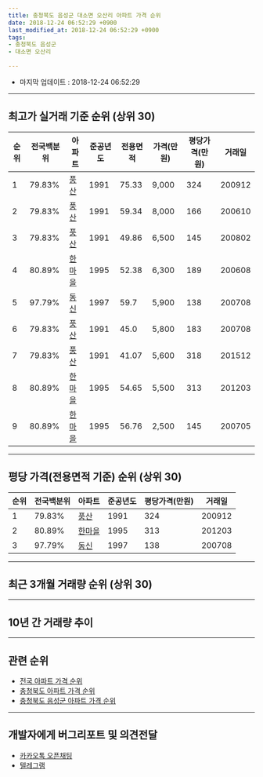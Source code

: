 ```yaml
---
title: 충청북도 음성군 대소면 오산리 아파트 가격 순위
date: 2018-12-24 06:52:29 +0900
last_modified_at: 2018-12-24 06:52:29 +0900
tags:
- 충청북도 음성군
- 대소면 오산리

---
```


* 마지막 업데이트 : 2018-12-24 06:52:29

---

## 최고가 실거래 기준 순위 (상위 30)


|순위|전국백분위|아파트|준공년도|전용면적|가격(만원)|평당가격(만원)|거래일|
|---|---|---|---|---|---|---|---|
|1|79.83%|[풍산](https://search.naver.com/search.naver?query=%EC%B6%A9%EC%B2%AD%EB%B6%81%EB%8F%84+%EC%9D%8C%EC%84%B1%EA%B5%B0+%EB%8C%80%EC%86%8C%EB%A9%B4+%EC%98%A4%EC%82%B0%EB%A6%AC+%ED%92%8D%EC%82%B0)|1991|75.33|9,000|324|200912|
|2|79.83%|[풍산](https://search.naver.com/search.naver?query=%EC%B6%A9%EC%B2%AD%EB%B6%81%EB%8F%84+%EC%9D%8C%EC%84%B1%EA%B5%B0+%EB%8C%80%EC%86%8C%EB%A9%B4+%EC%98%A4%EC%82%B0%EB%A6%AC+%ED%92%8D%EC%82%B0)|1991|59.34|8,000|166|200610|
|3|79.83%|[풍산](https://search.naver.com/search.naver?query=%EC%B6%A9%EC%B2%AD%EB%B6%81%EB%8F%84+%EC%9D%8C%EC%84%B1%EA%B5%B0+%EB%8C%80%EC%86%8C%EB%A9%B4+%EC%98%A4%EC%82%B0%EB%A6%AC+%ED%92%8D%EC%82%B0)|1991|49.86|6,500|145|200802|
|4|80.89%|[한마을](https://search.naver.com/search.naver?query=%EC%B6%A9%EC%B2%AD%EB%B6%81%EB%8F%84+%EC%9D%8C%EC%84%B1%EA%B5%B0+%EB%8C%80%EC%86%8C%EB%A9%B4+%EC%98%A4%EC%82%B0%EB%A6%AC+%ED%95%9C%EB%A7%88%EC%9D%84)|1995|52.38|6,300|189|200608|
|5|97.79%|[동신](https://search.naver.com/search.naver?query=%EC%B6%A9%EC%B2%AD%EB%B6%81%EB%8F%84+%EC%9D%8C%EC%84%B1%EA%B5%B0+%EB%8C%80%EC%86%8C%EB%A9%B4+%EC%98%A4%EC%82%B0%EB%A6%AC+%EB%8F%99%EC%8B%A0)|1997|59.7|5,900|138|200708|
|6|79.83%|[풍산](https://search.naver.com/search.naver?query=%EC%B6%A9%EC%B2%AD%EB%B6%81%EB%8F%84+%EC%9D%8C%EC%84%B1%EA%B5%B0+%EB%8C%80%EC%86%8C%EB%A9%B4+%EC%98%A4%EC%82%B0%EB%A6%AC+%ED%92%8D%EC%82%B0)|1991|45.0|5,800|183|200708|
|7|79.83%|[풍산](https://search.naver.com/search.naver?query=%EC%B6%A9%EC%B2%AD%EB%B6%81%EB%8F%84+%EC%9D%8C%EC%84%B1%EA%B5%B0+%EB%8C%80%EC%86%8C%EB%A9%B4+%EC%98%A4%EC%82%B0%EB%A6%AC+%ED%92%8D%EC%82%B0)|1991|41.07|5,600|318|201512|
|8|80.89%|[한마을](https://search.naver.com/search.naver?query=%EC%B6%A9%EC%B2%AD%EB%B6%81%EB%8F%84+%EC%9D%8C%EC%84%B1%EA%B5%B0+%EB%8C%80%EC%86%8C%EB%A9%B4+%EC%98%A4%EC%82%B0%EB%A6%AC+%ED%95%9C%EB%A7%88%EC%9D%84)|1995|54.65|5,500|313|201203|
|9|80.89%|[한마을](https://search.naver.com/search.naver?query=%EC%B6%A9%EC%B2%AD%EB%B6%81%EB%8F%84+%EC%9D%8C%EC%84%B1%EA%B5%B0+%EB%8C%80%EC%86%8C%EB%A9%B4+%EC%98%A4%EC%82%B0%EB%A6%AC+%ED%95%9C%EB%A7%88%EC%9D%84)|1995|56.76|2,500|145|200705|


---

## 평당 가격(전용면적 기준) 순위 (상위 30)


|순위|전국백분위|아파트|준공년도|평당가격(만원)|거래일|
|---|---|---|---|---|---|
|1|79.83%|[풍산](https://search.naver.com/search.naver?query=%EC%B6%A9%EC%B2%AD%EB%B6%81%EB%8F%84+%EC%9D%8C%EC%84%B1%EA%B5%B0+%EB%8C%80%EC%86%8C%EB%A9%B4+%EC%98%A4%EC%82%B0%EB%A6%AC+%ED%92%8D%EC%82%B0)|1991|324|200912|
|2|80.89%|[한마을](https://search.naver.com/search.naver?query=%EC%B6%A9%EC%B2%AD%EB%B6%81%EB%8F%84+%EC%9D%8C%EC%84%B1%EA%B5%B0+%EB%8C%80%EC%86%8C%EB%A9%B4+%EC%98%A4%EC%82%B0%EB%A6%AC+%ED%95%9C%EB%A7%88%EC%9D%84)|1995|313|201203|
|3|97.79%|[동신](https://search.naver.com/search.naver?query=%EC%B6%A9%EC%B2%AD%EB%B6%81%EB%8F%84+%EC%9D%8C%EC%84%B1%EA%B5%B0+%EB%8C%80%EC%86%8C%EB%A9%B4+%EC%98%A4%EC%82%B0%EB%A6%AC+%EB%8F%99%EC%8B%A0)|1997|138|200708|


---

## 최근 3개월 거래량 순위 (상위 30)


<div style="width:100%;">
    <canvas id="deal_count_ranking" height="250"></canvas>
</div>


<script>
new Chart(document.getElementById("deal_count_ranking"), {
    type: 'horizontalBar',
    data: {
        labels: ['풍산'],
        datasets: [{
            label: '실거래 수',
            data: [4],
            borderColor: "rgba(255, 0, 128, 1)",
            backgroundColor: "rgba(255, 0, 128, 0.5)",
            fill: false,
        }]
    },
    options: {
        responsive: true,
        title: {
            display: true,
            text: '최근 3개월 거래량 순위'
        },
        tooltips: {
            mode: 'index',
            intersect: false,
            callbacks: {
                title: function(tooltipItems, data) {
                    return "실거래 수:";
                },
                label: function(tooltipItem, data) {
                    return data.labels[tooltipItem.index] + ": " + tooltipItem.xLabel;
                }
            }
        },
        hover: {
            mode: 'nearest',
            intersect: true
        },
        scales: {
            xAxes: [{
                display: true,
                scaleLabel: {
                    display: true,
                    labelString: '실거래 수'
                },
                ticks: {
                    suggestedMin: 0,
                }
            }],
            yAxes: [{
                display: true,
                ticks: {
                    autoSkip: false,
                    callback: function(value, index, values) {
                        if (value.length > 15)
                            return value.substr(0, 13) + "...";
                        else
                            return value;
                    }
                },
                scaleLabel: {
                    display: false,
                }
            }]
        }
    }
});

</script>


---

## 10년 간 거래량 추이


<div style="width:100%;">
    <canvas id="deal_progress" height="250"></canvas>
</div>

<script>
new Chart(document.getElementById("deal_progress"), {
    type: 'line',
    data: {
        labels: ['200812','200901','200902','200903','200904','200905','200906','200907','200908','200909','200910','200911','200912','201001','201002','201003','201004','201005','201006','201007','201008','201009','201010','201011','201012','201101','201102','201103','201104','201105','201106','201107','201108','201109','201110','201111','201112','201201','201202','201203','201204','201205','201206','201207','201208','201209','201210','201211','201212','201301','201302','201303','201304','201305','201306','201307','201308','201309','201310','201311','201312','201401','201402','201403','201404','201405','201406','201407','201408','201409','201410','201411','201412','201501','201502','201503','201504','201505','201506','201507','201508','201509','201510','201511','201512','201601','201602','201603','201604','201605','201606','201607','201608','201609','201610','201611','201612','201701','201702','201703','201704','201705','201706','201707','201708','201709','201710','201711','201712','201801','201802','201803','201804','201805','201806','201807','201808','201809','201810','201811','201812'],
        datasets: [{
            label: '실거래 수',
            pointRadius: 1,
            data: [1, 1, 0, 0, 1, 2, 2, 1, 1, 1, 0, 0, 1, 1, 0, 2, 2, 1, 2, 0, 1, 1, 4, 1, 1, 1, 2, 2, 4, 0, 1, 0, 1, 0, 5, 0, 2, 2, 2, 3, 2, 1, 1, 0, 0, 0, 2, 2, 1, 0, 1, 2, 5, 2, 1, 0, 2, 1, 0, 0, 1, 0, 3, 4, 2, 2, 3, 3, 1, 2, 0, 2, 0, 2, 1, 3, 0, 4, 1, 1, 3, 1, 4, 2, 1, 1, 1, 0, 1, 2, 3, 1, 2, 3, 1, 2, 1, 1, 2, 3, 1, 3, 2, 1, 1, 1, 2, 0, 2, 2, 0, 1, 1, 0, 0, 0, 3, 0, 1, 3, 0],
            borderColor: "rgba(255, 201, 14, 1)",
            backgroundColor: "rgba(255, 201, 14, 0.5)",
            fill: true,
        }]
    },
    options: {
        responsive: true,
        title: {
            display: true,
            text: '10년간 거래량 추이'
        },
        tooltips: {
            mode: 'index',
            intersect: false,
        },
        hover: {
            mode: 'nearest',
            intersect: true
        },
        scales: {
            xAxes: [{
                display: true,
                scaleLabel: {
                    display: true,
                    labelString: '년/월'
                }
            }],
            yAxes: [{
                display: true,
                ticks: {
                    suggestedMin: 0,
                },
                scaleLabel: {
                    display: true,
                    labelString: '실거래 수'
                }
            }]
        }
    }
});

</script>


---

## 관련 순위

- [전국 아파트 가격 순위](https://inasie.github.io/apt-ranking/전국)
- [충청북도 아파트 가격 순위](https://inasie.github.io/apt-ranking/충청북도)
- [충청북도 음성군 아파트 가격 순위](https://inasie.github.io/apt-ranking/충청북도-음성군)


---

## 개발자에게 버그리포트 및 의견전달

- [카카오톡 오픈채팅](https://open.kakao.com/o/gLJUAP4)
- [텔레그램](https://t.me/inasie)

